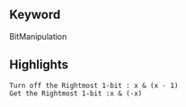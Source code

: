 ## Keyword
BitManipulation

## Highlights
```
Turn off the Rightmost 1-bit : x & (x - 1)
Get the Rightmost 1-bit :x & (-x)

```




## 